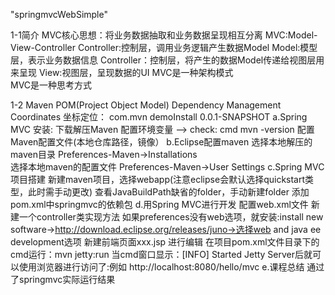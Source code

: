 "springmvcWebSimple" 

1-1简介
MVC核心思想：将业务数据抽取和业务数据呈现相互分离
MVC:Model-View-Controller
	Controller:控制层，调用业务逻辑产生数据Model
	Model:模型层，表示业务数据信息
	Controller：控制层，将产生的数据Model传递给视图层用来呈现
	View:视图层，呈现数据的UI
MVC是一种架构模式	
MVC是一种思考方式

1-2 Maven
  POM(Project Object Model)
  Dependency Management
  Coordinates 
坐标定位：
  <groupId>com.mvn</groupId>
  <artifactId>demoInstall</artifactId>
  <version>0.0.1-SNAPSHOT</version>
a.Spring MVC 安装:
    下载解压Maven
    配置环境变量 --> check: cmd mvn -version 
    配置Maven配置文件(本地仓库路径，镜像）
b.Eclipse配置maven
    选择本地解压的maven目录 Preferences-Maven->Installations   
    选择本地maven的配置文件 Preferences-Maven->User Settings	
c.Spring MVC项目搭建
    新建maven项目，选择webapp(注意eclipse会默认选择quickstart类型，此时需手动更改)
	查看JavaBuildPath缺省的folder，手动新建folder
	添加pom.xml中springmvc的依赖包
d.用Spring MVC进行开发
    配置web.xml文件
	新建一个controller类实现方法
	如果preferences没有web选项，就安装:install new software->http://download.eclipse.org/releases/juno->选择web and java ee development选项
	新建前端页面xxx.jsp 进行编辑
    在项目pom.xml文件目录下的cmd运行：mvn jetty:run
	当cmd窗口显示：[INFO] Started Jetty Server后就可以使用浏览器进行访问了:例如 http://localhost:8080/hello/mvc 
e.课程总结
    通过了springmvc实际运行结果


